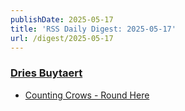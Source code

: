```yaml
---
publishDate: 2025-05-17
title: 'RSS Daily Digest: 2025-05-17'
url: /digest/2025-05-17
---
```


### [Dries Buytaert](https://dri.es/)

  * [Counting Crows - Round Here](https://dri.es/counting-crows-round-here)
  
